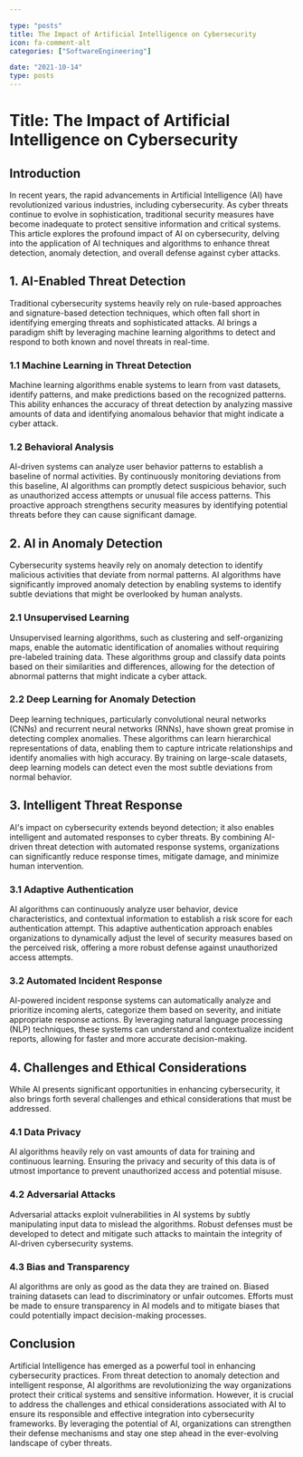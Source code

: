 ```yaml
---

type: "posts"
title: The Impact of Artificial Intelligence on Cybersecurity
icon: fa-comment-alt
categories: ["SoftwareEngineering"]

date: "2021-10-14"
type: posts
---
```





# Title: The Impact of Artificial Intelligence on Cybersecurity

## Introduction
In recent years, the rapid advancements in Artificial Intelligence (AI) have revolutionized various industries, including cybersecurity. As cyber threats continue to evolve in sophistication, traditional security measures have become inadequate to protect sensitive information and critical systems. This article explores the profound impact of AI on cybersecurity, delving into the application of AI techniques and algorithms to enhance threat detection, anomaly detection, and overall defense against cyber attacks.

## 1. AI-Enabled Threat Detection

Traditional cybersecurity systems heavily rely on rule-based approaches and signature-based detection techniques, which often fall short in identifying emerging threats and sophisticated attacks. AI brings a paradigm shift by leveraging machine learning algorithms to detect and respond to both known and novel threats in real-time.

### 1.1 Machine Learning in Threat Detection

Machine learning algorithms enable systems to learn from vast datasets, identify patterns, and make predictions based on the recognized patterns. This ability enhances the accuracy of threat detection by analyzing massive amounts of data and identifying anomalous behavior that might indicate a cyber attack.

### 1.2 Behavioral Analysis

AI-driven systems can analyze user behavior patterns to establish a baseline of normal activities. By continuously monitoring deviations from this baseline, AI algorithms can promptly detect suspicious behavior, such as unauthorized access attempts or unusual file access patterns. This proactive approach strengthens security measures by identifying potential threats before they can cause significant damage.

## 2. AI in Anomaly Detection

Cybersecurity systems heavily rely on anomaly detection to identify malicious activities that deviate from normal patterns. AI algorithms have significantly improved anomaly detection by enabling systems to identify subtle deviations that might be overlooked by human analysts.

### 2.1 Unsupervised Learning

Unsupervised learning algorithms, such as clustering and self-organizing maps, enable the automatic identification of anomalies without requiring pre-labeled training data. These algorithms group and classify data points based on their similarities and differences, allowing for the detection of abnormal patterns that might indicate a cyber attack.

### 2.2 Deep Learning for Anomaly Detection

Deep learning techniques, particularly convolutional neural networks (CNNs) and recurrent neural networks (RNNs), have shown great promise in detecting complex anomalies. These algorithms can learn hierarchical representations of data, enabling them to capture intricate relationships and identify anomalies with high accuracy. By training on large-scale datasets, deep learning models can detect even the most subtle deviations from normal behavior.

## 3. Intelligent Threat Response

AI's impact on cybersecurity extends beyond detection; it also enables intelligent and automated responses to cyber threats. By combining AI-driven threat detection with automated response systems, organizations can significantly reduce response times, mitigate damage, and minimize human intervention.

### 3.1 Adaptive Authentication

AI algorithms can continuously analyze user behavior, device characteristics, and contextual information to establish a risk score for each authentication attempt. This adaptive authentication approach enables organizations to dynamically adjust the level of security measures based on the perceived risk, offering a more robust defense against unauthorized access attempts.

### 3.2 Automated Incident Response

AI-powered incident response systems can automatically analyze and prioritize incoming alerts, categorize them based on severity, and initiate appropriate response actions. By leveraging natural language processing (NLP) techniques, these systems can understand and contextualize incident reports, allowing for faster and more accurate decision-making.

## 4. Challenges and Ethical Considerations

While AI presents significant opportunities in enhancing cybersecurity, it also brings forth several challenges and ethical considerations that must be addressed.

### 4.1 Data Privacy

AI algorithms heavily rely on vast amounts of data for training and continuous learning. Ensuring the privacy and security of this data is of utmost importance to prevent unauthorized access and potential misuse.

### 4.2 Adversarial Attacks

Adversarial attacks exploit vulnerabilities in AI systems by subtly manipulating input data to mislead the algorithms. Robust defenses must be developed to detect and mitigate such attacks to maintain the integrity of AI-driven cybersecurity systems.

### 4.3 Bias and Transparency

AI algorithms are only as good as the data they are trained on. Biased training datasets can lead to discriminatory or unfair outcomes. Efforts must be made to ensure transparency in AI models and to mitigate biases that could potentially impact decision-making processes.

## Conclusion

Artificial Intelligence has emerged as a powerful tool in enhancing cybersecurity practices. From threat detection to anomaly detection and intelligent response, AI algorithms are revolutionizing the way organizations protect their critical systems and sensitive information. However, it is crucial to address the challenges and ethical considerations associated with AI to ensure its responsible and effective integration into cybersecurity frameworks. By leveraging the potential of AI, organizations can strengthen their defense mechanisms and stay one step ahead in the ever-evolving landscape of cyber threats.